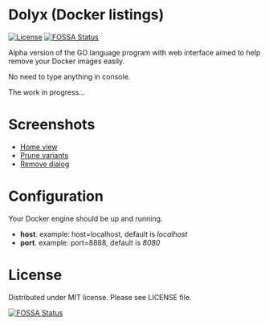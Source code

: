 # Dolyx (Docker listings)

[![License](https://img.shields.io/badge/license-MIT-orange.svg?style=flat)](https://opensource.org/licenses/MIT)
[![FOSSA Status](https://app.fossa.io/api/projects/git%2Bgithub.com%2Fwlsc%2Fdolyx.svg?type=shield)](https://app.fossa.io/projects/git%2Bgithub.com%2Fwlsc%2Fdolyx?ref=badge_shield)

Alpha version of the GO language program with web interface aimed
to help remove your Docker images easily.

No need to type anything in console.

The work in progress...

# Screenshots

* [Home view](screenshots/dolyx-home.png)
* [Prune variants](screenshots/dolyx-prune-list.png)  
* [Remove dialog](screenshots/dolyx-remove-dialog.png)

# Configuration

Your Docker engine should be up and running.

* **host**. example: host=localhost, default is *localhost*
* **port**. example: port=8888, default is *8080*

# License

Distributed under MIT license. Please see LICENSE file.

[![FOSSA Status](https://app.fossa.io/api/projects/git%2Bgithub.com%2Fwlsc%2Fdolyx.svg?type=large)](https://app.fossa.io/projects/git%2Bgithub.com%2Fwlsc%2Fdolyx?ref=badge_large)